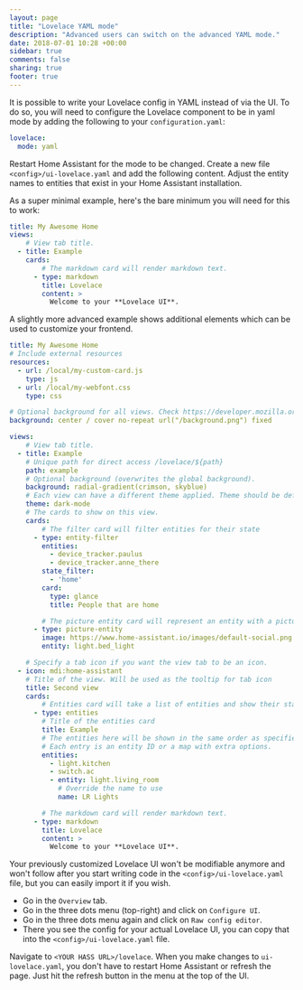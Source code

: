 ```yaml
---
layout: page
title: "Lovelace YAML mode"
description: "Advanced users can switch on the advanced YAML mode."
date: 2018-07-01 10:28 +00:00
sidebar: true
comments: false
sharing: true
footer: true
---
```


It is possible to write your Lovelace config in YAML instead of via the UI. To do so, you will need to configure the Lovelace component to be in yaml mode by adding the following to your `configuration.yaml`:

```yaml
lovelace:
  mode: yaml
```

Restart Home Assistant for the mode to be changed. Create a new file `<config>/ui-lovelace.yaml` and add the following content. Adjust the entity names to entities that exist in your Home Assistant installation.

As a super minimal example, here's the bare minimum you will need for this to work:

```yaml
title: My Awesome Home
views:
    # View tab title.
  - title: Example
    cards:
        # The markdown card will render markdown text.
      - type: markdown
        title: Lovelace
        content: >
          Welcome to your **Lovelace UI**.
```

A slightly more advanced example shows additional elements which can be used to customize your frontend.

```yaml
title: My Awesome Home
# Include external resources
resources:
  - url: /local/my-custom-card.js
    type: js
  - url: /local/my-webfont.css
    type: css

# Optional background for all views. Check https://developer.mozilla.org/en-US/docs/Web/CSS/background for more examples.
background: center / cover no-repeat url("/background.png") fixed

views:
    # View tab title.
  - title: Example
    # Unique path for direct access /lovelace/${path}
    path: example
    # Optional background (overwrites the global background).
    background: radial-gradient(crimson, skyblue)
    # Each view can have a different theme applied. Theme should be defined in the frontend.
    theme: dark-mode
    # The cards to show on this view.
    cards:
        # The filter card will filter entities for their state
      - type: entity-filter
        entities:
          - device_tracker.paulus
          - device_tracker.anne_there
        state_filter:
          - 'home'
        card:
          type: glance
          title: People that are home

        # The picture entity card will represent an entity with a picture
      - type: picture-entity
        image: https://www.home-assistant.io/images/default-social.png
        entity: light.bed_light

    # Specify a tab icon if you want the view tab to be an icon.
  - icon: mdi:home-assistant
    # Title of the view. Will be used as the tooltip for tab icon
    title: Second view
    cards:
        # Entities card will take a list of entities and show their state.
      - type: entities
        # Title of the entities card
        title: Example
        # The entities here will be shown in the same order as specified.
        # Each entry is an entity ID or a map with extra options.
        entities:
          - light.kitchen
          - switch.ac
          - entity: light.living_room
            # Override the name to use
            name: LR Lights

        # The markdown card will render markdown text.
      - type: markdown
        title: Lovelace
        content: >
          Welcome to your **Lovelace UI**.
```

Your previously customized Lovelace UI won't be modifiable anymore and won't follow after you start writing code in the `<config>/ui-lovelace.yaml` file, but you can easily import it if you wish.

  - Go in the `Overview` tab.
  - Go in the three dots menu (top-right) and click on `Configure UI`.
  - Go in the three dots menu again and click on `Raw config editor`.
  - There you see the config for your actual Lovelace UI, you can copy that into the `<config>/ui-lovelace.yaml` file.

Navigate to `<YOUR HASS URL>/lovelace`. When you make changes to `ui-lovelace.yaml`, you don't have to restart Home Assistant or refresh the page. Just hit the refresh button in the menu at the top of the UI.
